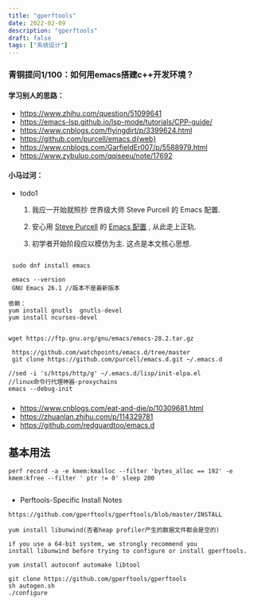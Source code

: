 ```yaml
---
title: "gperftools"
date: 2022-02-09
description: "gperftools"
draft: false
tags: ["系统设计"]
---
```








### 青铜提问1/100：如何用emacs搭建c++开发环境？



#### 学习别人的思路：

- https://www.zhihu.com/question/51099641
- https://emacs-lsp.github.io/lsp-mode/tutorials/CPP-guide/
- https://www.cnblogs.com/flyingdirt/p/3399624.html
- https://github.com/purcell/emacs.d{web}
- https://www.cnblogs.com/GarfieldEr007/p/5588979.html
- https://www.zybuluo.com/qqiseeu/note/17692



#### 小马过河：



- todo1 

  1. 我应一开始就照抄 世界级大师 Steve Purcell 的 Emacs 配置.

  2. 安心用 [Steve Purcell](http://www.sanityinc.com/) 的 [Emacs 配置](https://github.com/purcell/emacs.d) , 从此走上正轨.

  3. 初学者开始阶段应以模仿为主. 这点是本文核心思想.

~~~
 
 sudo dnf install emacs
 
 emacs --version
 GNU Emacs 26.1 //版本不是最新版本

依赖：
yum install gnutls  gnutls-devel
yum install ncurses-devel


wget https://ftp.gnu.org/gnu/emacs/emacs-28.2.tar.gz

 https://github.com/watchpoints/emacs.d/tree/master
 git clone https://github.com/purcell/emacs.d.git ~/.emacs.d
 
//sed -i 's/https/http/g' ~/.emacs.d/lisp/init-elpa.el
//linux命令行代理神器-proxychains
emacs --debug-init

~~~







###

- https://www.cnblogs.com/eat-and-die/p/10309681.html
- https://zhuanlan.zhihu.com/p/114329781
- https://github.com/redguardtoo/emacs.d





## 基本用法



~~~
perf record -a -e kmem:kmalloc --filter 'bytes_alloc == 192' -e kmem:kfree --filter ' ptr != 0' sleep 200


~~~





- Perftools-Specific Install Notes

~~~shell
https://github.com/gperftools/gperftools/blob/master/INSTALL

yum install libunwind(否者heap profiler产生的数据文件都会是空的)

if you use a 64-bit system, we strongly recommend you
install libunwind before trying to configure or install gperftools.

yum install autoconf automake libtool

git clone https://github.com/gperftools/gperftools
sh autogen.sh
./configure 


~~~













